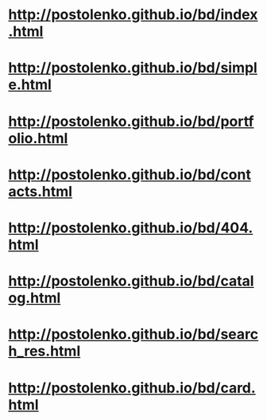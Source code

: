 # http://postolenko.github.io/bd/index.html
# http://postolenko.github.io/bd/simple.html
# http://postolenko.github.io/bd/portfolio.html
# http://postolenko.github.io/bd/contacts.html
# http://postolenko.github.io/bd/404.html
# http://postolenko.github.io/bd/catalog.html
# http://postolenko.github.io/bd/search_res.html
# http://postolenko.github.io/bd/card.html
